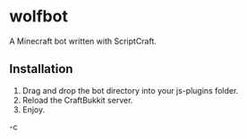wolfbot
=======

A Minecraft bot written with ScriptCraft.

Installation
------------

1. Drag and drop the bot directory into your js-plugins folder.
2. Reload the CraftBukkit server.
3. Enjoy.

-c
